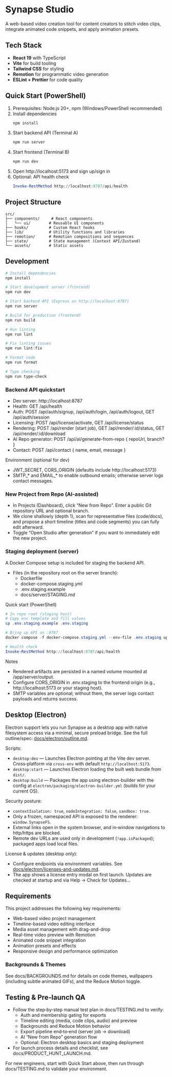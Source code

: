 # Synapse Studio

A web-based video creation tool for content creators to stitch video clips, integrate animated code snippets, and apply animation presets.

## Tech Stack

- **React 19** with TypeScript
- **Vite** for build tooling
- **Tailwind CSS** for styling
- **Remotion** for programmatic video generation
- **ESLint + Prettier** for code quality

## Quick Start (PowerShell)

1. Prerequisites: Node.js 20+, npm (Windows/PowerShell recommended)
2. Install dependencies
   ```powershell
   npm install
   ```
3. Start backend API (Terminal A)
   ```powershell
   npm run server
   ```
4. Start frontend (Terminal B)
   ```powershell
   npm run dev
   ```
5. Open http://localhost:5173 and sign up/sign in
6. Optional: API health check
   ```powershell
   Invoke-RestMethod http://localhost:8787/api/health
   ```

## Project Structure

```
src/
├── components/     # React components
│   └── ui/        # Reusable UI components
├── hooks/         # Custom React hooks
├── lib/           # Utility functions and libraries
├── remotion/      # Remotion compositions and sequences
├── state/         # State management (Context API/Zustand)
└── assets/        # Static assets
```

## Development

```powershell
# Install dependencies
npm install

# Start development server (frontend)
npm run dev

# Start backend API (Express on http://localhost:8787)
npm run server

# Build for production (frontend)
npm run build

# Run linting
npm run lint

# Fix linting issues
npm run lint:fix

# Format code
npm run format

# Type checking
npm run type-check
```

### Backend API quickstart
- Dev server: http://localhost:8787
- Health: GET /api/health
- Auth: POST /api/auth/signup, /api/auth/login, /api/auth/logout, GET /api/auth/session
- Licensing: POST /api/license/activate, GET /api/license/status
- Rendering: POST /api/render (start job), GET /api/render/:id/status, GET /api/render/:id/download
- AI Repo generator: POST /api/ai/generate-from-repo { repoUrl, branch? }
- Contact: POST /api/contact { name, email, message }

Environment (optional for dev)
- JWT_SECRET, CORS_ORIGIN (defaults include http://localhost:5173)
- SMTP_* and EMAIL_* to enable outbound emails; otherwise server logs contact messages.

### New Project from Repo (AI-assisted)
- In Projects (Dashboard), click “New from Repo”. Enter a public Git repository URL and optional branch.
- We clone shallowly (depth 1), scan for representative files (code/docs), and propose a short timeline (titles and code segments) you can fully edit afterward.
- Toggle “Open Studio after generation” if you want to immediately edit the new project.

### Staging deployment (server)
A Docker Compose setup is included for staging the backend API.

- Files (in the repository root on the server branch):
  - Dockerfile
  - docker-compose.staging.yml
  - .env.staging.example
  - docs/server/STAGING.md

Quick start (PowerShell)
```powershell
# In repo root (staging host)
# Copy env template and fill values
cp .env.staging.example .env.staging

# Bring up API on :8787
docker compose -f docker-compose.staging.yml --env-file .env.staging up -d --build

# Health check
Invoke-RestMethod http://localhost:8787/api/health
```

Notes
- Rendered artifacts are persisted in a named volume mounted at /app/server/output.
- Configure CORS_ORIGIN in .env.staging to the frontend origin (e.g., http://localhost:5173 or your staging host).
- SMTP variables are optional; without them, the server logs contact payloads and returns success.

## Desktop (Electron)

Electron support lets you run Synapse as a desktop app with native filesystem access via a minimal, secure preload bridge. See the full outline/spec: [docs/electron/outline.md](docs/electron/outline.md).

Scripts:

- `desktop:dev` — Launches Electron pointing at the Vite dev server. Cross‑platform via `cross-env` with default `http://localhost:5173`.
- `desktop:start` — Launches Electron loading the built web bundle from `dist/`.
- `desktop:build` — Packages the app using electron-builder with the config at `electron/packaging/electron-builder.yml` (builds for your current OS).

Security posture:

- `contextIsolation: true`, `nodeIntegration: false`, `sandbox: true`.
- Only a frozen, namespaced API is exposed to the renderer: `window.SynapseFS`.
- External links open in the system browser, and in‑window navigations to http/https are blocked.
- Remote dev URLs are used only in development (`!app.isPackaged`); packaged apps load local files.

License & updates (desktop only):

- Configure endpoints via environment variables. See [docs/electron/licenses-and-updates.md](docs/electron/licenses-and-updates.md).
- The app shows a license entry modal on first launch. Updates are checked at startup and via Help → Check for Updates…

## Requirements

This project addresses the following key requirements:

- Web-based video project management
- Timeline-based video editing interface
- Media asset management with drag-and-drop
- Real-time video preview with Remotion
- Animated code snippet integration
- Animation presets and effects
- Responsive design and performance optimization

### Backgrounds & Themes

See docs/BACKGROUNDS.md for details on code themes, wallpapers (including subtle animated GIFs), and the Reduce Motion toggle.

## Testing & Pre‑launch QA

- Follow the step‑by‑step manual test plan in docs/TESTING.md to verify:
  - Auth and membership gating for exports
  - Timeline editing (media, code clips, audio) and preview
  - Backgrounds and Reduce Motion behavior
  - Export pipeline end‑to‑end (server job → download)
  - AI “New from Repo” generation flow
  - Optional: Electron desktop basics and staging deployment
- For launch process details and checklist, see docs/PRODUCT_HUNT_LAUNCH.md.

For new engineers, start with Quick Start above, then run through docs/TESTING.md to validate your environment.
